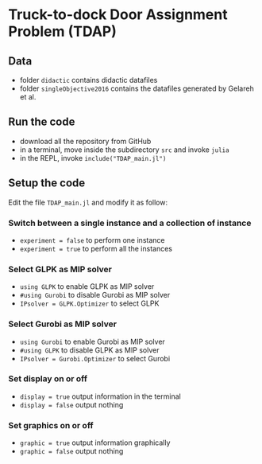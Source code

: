 # Truck-to-dock Door Assignment Problem (TDAP)

## Data
- folder `didactic` contains didactic datafiles 
- folder `singleObjective2016` contains the datafiles generated by Gelareh et al.

## Run the code
- download all the repository from GitHub
- in a terminal, move inside the subdirectory `src` and invoke `julia`
- in the REPL, invoke `include("TDAP_main.jl")`

## Setup the code
Edit the file `TDAP_main.jl` and modify it as follow:

### Switch between a single instance and a collection of instance
- `experiment = false`   to perform one instance
- `experiment = true`    to perform all the instances

### Select GLPK as MIP solver
- `using GLPK`                   to enable GLPK as MIP solver
- `#using Gurobi`                to disable Gurobi as MIP solver
- `IPsolver = GLPK.Optimizer`    to select GLPK 

### Select Gurobi as MIP solver
- `using Gurobi`                 to enable Gurobi as MIP solver
- `#using GLPK`                  to disable GLPK as MIP solver
- `IPsolver = Gurobi.Optimizer`  to select Gurobi 

### Set display on or off
- `display = true`      output information in the terminal
- `display = false`     output nothing

### Set graphics on or off
- `graphic = true`      output information graphically
- `graphic = false`     output nothing
